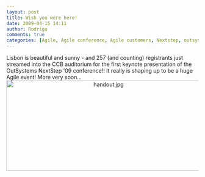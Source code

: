 ```yaml
---
layout: post
title: Wish you were here!
date: 2009-04-15 14:11
author: Rodrigo
comments: true
categories: [Agile, Agile conference, Agile customers, Nextstep, outsystems, Perspectives]
---
```

Lisbon is beautiful and sunny - and 257 (and counting) registrants just streamed into the CCB auditorium for the first keynote presentation of the OutSystems NextStep '09 conference!! It really is shaping up to be a huge Agile event!
More very soon...<!--more-->
<span class="mt-enclosure mt-enclosure-image" style="display: inline;"><img class="mt-image-center" style="text-align: center; display: block; margin: 0 auto 20px;" alt="handout.jpg" src="https://www.outsystems.com/blog/wp-content/uploads/2009/04/handout2.jpg" width="520" height="237" /></span>
